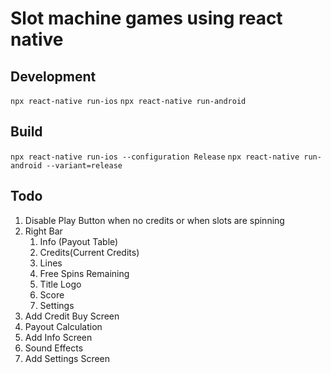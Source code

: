 # Slot machine games using react native

## Development

```npx react-native run-ios```
```npx react-native run-android```

## Build

```npx react-native run-ios --configuration Release```
```npx react-native run-android --variant=release```

## Todo

1. Disable Play Button when no credits or when slots are spinning
2. Right Bar
   1. Info (Payout Table)
   2. Credits(Current Credits)
   3. Lines
   4. Free Spins Remaining
   5. Title Logo
   6. Score
   7. Settings
3. Add Credit Buy Screen
4. Payout Calculation
5. Add Info Screen
6. Sound Effects
7. Add Settings Screen
